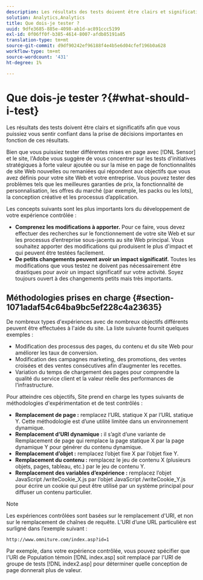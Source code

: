 ```yaml
---
description: Les résultats des tests doivent être clairs et significatifs afin que vous puissiez vous sentir confiant dans la prise de décisions importantes en fonction de ces résultats.
solution: Analytics,Analytics
title: Que dois-je tester ?
uuid: 9dfe3685-885e-4098-ab1d-ac891ccc5199
exl-id: 0f06ff0f-b385-4614-8007-afdb85191a85
translation-type: tm+mt
source-git-commit: d9df90242ef96188f4e4b5e6d04cfef196b0a628
workflow-type: tm+mt
source-wordcount: '431'
ht-degree: 1%

---
```


# Que dois-je tester ?{#what-should-i-test}

Les résultats des tests doivent être clairs et significatifs afin que vous puissiez vous sentir confiant dans la prise de décisions importantes en fonction de ces résultats.

Bien que vous puissiez tester différentes mises en page avec [!DNL Sensor] et le site, l&#39;Adobe vous suggère de vous concentrer sur les tests d&#39;initiatives stratégiques à forte valeur ajoutée ou sur la mise en page de fonctionnalités de site Web nouvelles ou remaniées qui répondent aux objectifs que vous avez définis pour votre site Web et votre entreprise. Vous pouvez tester des problèmes tels que les meilleures garanties de prix, la fonctionnalité de personnalisation, les offres du marché (par exemple, les packs ou les lots), la conception créative et les processus d’application.

Les concepts suivants sont les plus importants lors du développement de votre expérience contrôlée :

* **Comprenez les modifications à apporter.** Pour ce faire, vous devez effectuer des recherches sur le fonctionnement de votre site Web et sur les processus d’entreprise sous-jacents au site Web principal. Vous souhaitez apporter des modifications qui produisent le plus d&#39;impact et qui peuvent être testées facilement.
* **De petits changements peuvent avoir un impact significatif.** Toutes les modifications que vous testez ne doivent pas nécessairement être drastiques pour avoir un impact significatif sur votre activité. Soyez toujours ouvert à des changements petits mais très importants.

## Méthodologies prises en charge {#section-1071adaf54c64ba9bc5ef228c4a23635}

De nombreux types d&#39;expériences avec de nombreux objectifs différents peuvent être effectuées à l&#39;aide du site. La liste suivante fournit quelques exemples :

* Modification des processus des pages, du contenu et du site Web pour améliorer les taux de conversion.
* Modification des campagnes marketing, des promotions, des ventes croisées et des ventes consécutives afin d’augmenter les recettes.
* Variation du temps de chargement des pages pour comprendre la qualité du service client et la valeur réelle des performances de l’infrastructure.

Pour atteindre ces objectifs, Site prend en charge les types suivants de méthodologies d&#39;expérimentation et de test contrôlés :

* **Remplacement de page :** remplacez l’URL statique X par l’URL statique Y. Cette méthodologie est d’une utilité limitée dans un environnement dynamique.
* **Remplacement d’URI dynamique :** il s’agit d’une variante de Remplacement de page qui remplace la page statique X par la page dynamique Y pour générer du contenu dynamique.
* **Remplacement d’objet :** remplacez l’objet fixe X par l’objet fixe Y.
* **Remplacement du contenu :** remplacez le jeu de contenu X (plusieurs objets, pages, tableau, etc.) par le jeu de contenu Y.
* **Remplacement des variables d’expérience :** remplacez l’objet JavaScript /writeCookie_X.js par l’objet JavaScript /writeCookie_Y.js pour écrire un cookie qui peut être utilisé par un système principal pour diffuser un contenu particulier.

>[!NOTE]
>
>Les expériences contrôlées sont basées sur le remplacement d&#39;URI, et non sur le remplacement de chaînes de requête. L’URI d’une URL particulière est surligné dans l’exemple suivant :
>
>`http://www.omniture.com/index.asp?id=1`
>
>Par exemple, dans votre expérience contrôlée, vous pouvez spécifier que l&#39;URI de Population témoin [!DNL index.asp] soit remplacé par l&#39;URI de groupe de tests [!DNL index2.asp] pour déterminer quelle conception de page donnerait plus de valeur.
